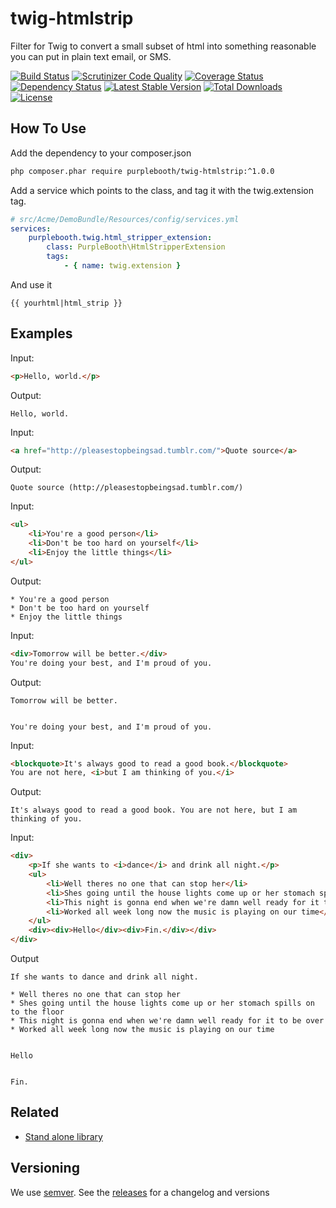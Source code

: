 twig-htmlstrip
==============

Filter for Twig to convert a small subset of html into something reasonable you can put in plain text email, or SMS.

[![Build Status](https://travis-ci.org/PurpleBooth/twig-htmlstrip.svg?branch=master)](https://travis-ci.org/PurpleBooth/twig-htmlstrip)
[![Scrutinizer Code Quality](https://scrutinizer-ci.com/g/PurpleBooth/twig-htmlstrip/badges/quality-score.png?b=master)](https://scrutinizer-ci.com/g/PurpleBooth/twig-htmlstrip/?branch=master)
[![Coverage Status](https://coveralls.io/repos/github/PurpleBooth/twig-htmlstrip/badge.svg?branch=master)](https://coveralls.io/github/PurpleBooth/twig-htmlstrip?branch=master)
[![Dependency Status](https://www.versioneye.com/user/projects/57952479b4e86c004c3338f7/badge.svg?style=flat-square)](https://www.versioneye.com/user/projects/57952479b4e86c004c3338f7)
[![Latest Stable Version](https://poser.pugx.org/purplebooth/twig-htmlstrip/v/stable)](https://packagist.org/packages/purplebooth/twig-htmlstrip)
[![Total Downloads](https://poser.pugx.org/purplebooth/twig-htmlstrip/downloads)](https://packagist.org/packages/purplebooth/twig-htmlstrip)
[![License](https://poser.pugx.org/purplebooth/twig-htmlstrip/license)](https://packagist.org/packages/purplebooth/twig-htmlstrip)

How To Use
----------

Add the dependency to your composer.json
```bash
php composer.phar require purplebooth/twig-htmlstrip:^1.0.0
```

Add a service which points to the class, and tag it with the twig.extension tag.
```yaml
# src/Acme/DemoBundle/Resources/config/services.yml
services:
    purplebooth.twig.html_stripper_extension:
        class: PurpleBooth\HtmlStripperExtension
        tags:
            - { name: twig.extension }
```

And use it
```twig
{{ yourhtml|html_strip }}
```

Examples
--------
Input:
```html
<p>Hello, world.</p>
```

Output:
```
Hello, world.
```

Input:
```html
<a href="http://pleasestopbeingsad.tumblr.com/">Quote source</a>
```

Output:
```
Quote source (http://pleasestopbeingsad.tumblr.com/)
```

Input:
```html
<ul>
    <li>You're a good person</li>
    <li>Don't be too hard on yourself</li>
    <li>Enjoy the little things</li>
</ul>
```

Output:
```
* You're a good person
* Don't be too hard on yourself
* Enjoy the little things
```

Input:
```html
<div>Tomorrow will be better.</div>
You're doing your best, and I'm proud of you.
```

Output:
```
Tomorrow will be better.


You're doing your best, and I'm proud of you.
```

Input:
```html
<blockquote>It's always good to read a good book.</blockquote>
You are not here, <i>but I am thinking of you.</i>
```

Output:
```
It's always good to read a good book. You are not here, but I am thinking of you.
```

Input:
```html
<div>
    <p>If she wants to <i>dance</i> and drink all night.</p>
    <ul>
        <li>Well theres no one that can stop her</li>
        <li>Shes going until the house lights come up or her stomach spills on to the floor</li>
        <li>This night is gonna end when we're damn well ready for it to be over</li>
        <li>Worked all week long now the music is playing on our time</li>
    </ul>
    <div><div>Hello</div><div>Fin.</div></div>
</div>
```

Output
```
If she wants to dance and drink all night.

* Well theres no one that can stop her
* Shes going until the house lights come up or her stomach spills on to the floor
* This night is gonna end when we're damn well ready for it to be over
* Worked all week long now the music is playing on our time


Hello


Fin.
```

Related
-------

* [Stand alone library](https://github.com/PurpleBooth/htmlstrip)

Versioning
----------

We use [semver](http://semver.org/). See the [releases](https://github.com/PurpleBooth/twig-htmlstrip/releases) for a changelog and versions

